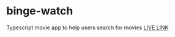 # binge-watch
Typescript movie app to help users search for movies
[LIVE LINK](https://amazing-ardinghelli-07b42c.netlify.app/)
